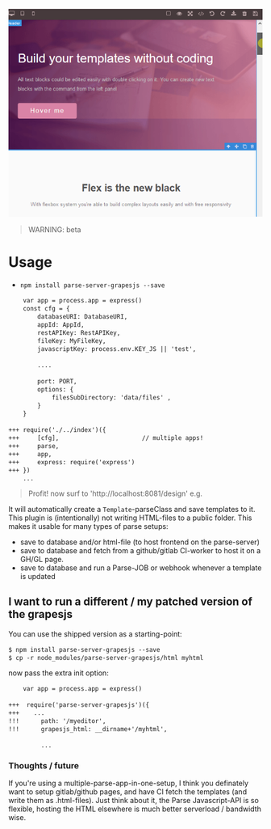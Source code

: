 ![](https://github.com/coderofsalvation/parse-server-grapesjs/raw/master/demo.gif)


> WARNING: beta

# Usage

* `npm install parse-server-grapesjs --save`


```
    var app = process.app = express()
	const cfg = {
		databaseURI: DatabaseURI,
		appId: AppId,
		restAPIKey: RestAPIKey,
		fileKey: MyFileKey,
		javascriptKey: process.env.KEY_JS || 'test',

		....

		port: PORT, 
		options: { 
			filesSubDirectory: 'data/files' , 
		}
	}
    
+++ require('./../index')({
+++ 	[cfg],                       // multiple apps! 
+++ 	parse, 
+++ 	app,  
+++ 	express: require('express')
+++ })
    ...
```

> Profit! now surf to 'http://localhost:8081/design' e.g.

It will automatically create a `Template`-parseClass and save templates to it.<br>
This plugin is (intentionally) not writing HTML-files to a public folder.
This makes it usable for many types of parse setups:

* save to database and/or html-file (to host frontend on the parse-server)
* save to database and fetch from a github/gitlab CI-worker to host it on a GH/GL page.
* save to database and run a Parse-JOB or webhook whenever a template is updated

## I want to run a different / my patched version of the grapesjs

You can use the shipped version as a starting-point:

```
$ npm install parse-server-grapesjs --save
$ cp -r node_modules/parse-server-grapesjs/html myhtml

```

now pass the extra init option:

```
    var app = process.app = express()
    
+++  require('parse-server-grapesjs')({
+++    ...
!!!      path: '/myeditor', 
!!!    	 grapesjs_html: __dirname+'/myhtml', 

         ...
```

### Thoughts / future 

If you're using a multiple-parse-app-in-one-setup, I think you definately want to setup gitlab/github pages, and have CI fetch the templates (and write them as .html-files).
Just think about it, the Parse Javascript-API is so flexible, hosting the HTML elsewhere is much better serverload / bandwidth wise.
